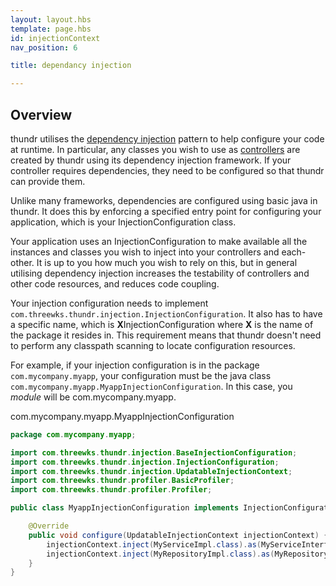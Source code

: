 ```yaml
---
layout: layout.hbs
template: page.hbs
id: injectionContext
nav_position: 6

title: dependancy injection

---
```


## Overview

thundr utilises the [dependency injection](http://en.wikipedia.org/wiki/Dependency_injection) pattern to help configure your code at runtime. In particular, any classes you wish to use as [controllers](controllers.html) are created by thundr using its dependency injection framework.
If your controller requires dependencies, they need to be configured so that thundr can provide them.

Unlike many frameworks, dependencies are configured using basic java in thundr. It does this by enforcing a specified entry point for configuring your application, which is your InjectionConfiguration class. 

Your application uses an InjectionConfiguration to make available all the instances and classes you wish to inject into your controllers and each-other. It is up to you how much you wish to rely on this, but in general utilising dependency injection increases the testability of controllers and other code resources, and reduces code coupling. 

Your injection configuration needs to implement `com.threewks.thundr.injection.InjectionConfiguration`. It also has to have a specific name, which is **X**InjectionConfiguration where **X** is the name of the package it resides in. This requirement means that thundr doesn't need to perform any classpath scanning to locate configuration resources.

For example, if your injection configuration is in the package `com.mycompany.myapp`, your configuration must be the java class `com.mycompany.myapp.MyappInjectionConfiguration`. In this case, you *module* will be com.mycompany.myapp.

com.mycompany.myapp.MyappInjectionConfiguration

```java
package com.mycompany.myapp;

import com.threewks.thundr.injection.BaseInjectionConfiguration;
import com.threewks.thundr.injection.InjectionConfiguration;
import com.threewks.thundr.injection.UpdatableInjectionContext;
import com.threewks.thundr.profiler.BasicProfiler;
import com.threewks.thundr.profiler.Profiler;

public class MyappInjectionConfiguration implements InjectionConfiguration {

	@Override
	public void configure(UpdatableInjectionContext injectionContext) {
		injectionContext.inject(MyServiceImpl.class).as(MyServiceInterface.class);
		injectionContext.inject(MyRepositoryImpl.class).as(MyRepositoryInterface.class);
	}
}
```
